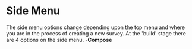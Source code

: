 # Side Menu 
The side menu options change depending upon the top menu and where you are in the process of creating a new survey.  At the 'build' stage there are 4 options on the side menu.
-**Compose**